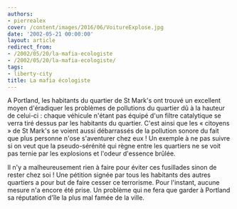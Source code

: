 ```yaml
---
authors:
- pierrealex
cover: /content/images/2016/06/VoitureExplose.jpg
date: '2002-05-21 00:00:00'
layout: article
redirect_from:
- /2002/05/20/la-mafia-ecologiste
- /2002/05/20/la-mafia-ecologiste/
tags:
- liberty-city
title: La mafia écologiste
---
```



A Portland, les habitants du quartier de St Mark's ont trouvé un excellent moyen d'éradiquer les problèmes de pollutions du quartier dû à la hauteur de celui-ci : chaque véhicule n'étant pas équipé d'un filtre catalytique se verra tiré dessus par les habitants du quartier. C'est ainsi que les « citoyens » de St Mark's se voient aussi débarrassés de la pollution sonore du fait que plus personne n'ose s'aventurer chez eux ! Un exemple à ne pas suivre si on veut que la pseudo-sérénité qui règne entre les quartiers ne se voit pas ternie par les explosions et l'odeur d'essence brûlée.

Il n'y a malheureusement rien à faire pour éviter ces fusillades sinon de rester chez soi ! Une pétition signée par tous les habitants des autres quartiers a pour but de faire cesser ce terrorisme. Pour l'instant, aucune mesure n'a encore été prise. Un problème qui ne fera que garder à Portland sa réputation d'île la plus mal famée de la ville.
